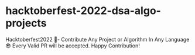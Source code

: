 # hacktoberfest-2022-dsa-algo-projects
Hacktoberfest2022 🥳- Contribute Any Project or Algorithm In Any Language😎 Every Valid PR will be accepted. Happy Contribution!
